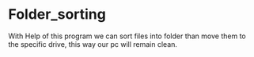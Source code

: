 # Folder_sorting
With Help of this program we can sort files into folder than move them to the specific drive, this way our pc will remain clean.

